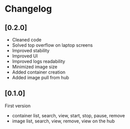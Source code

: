 # Changelog 

## [0.2.0]
* Cleaned code
* Solved top overflow on laptop screens
* Improved stability 
* Improved UI
* Improved logs readability 
* Minimized image size 
* Added container creation 
* Added image pull from hub

## [0.1.0]
First version 
* container list, search, view, start, stop, pause, remove 
* image list, search, view, remove, view on the hub